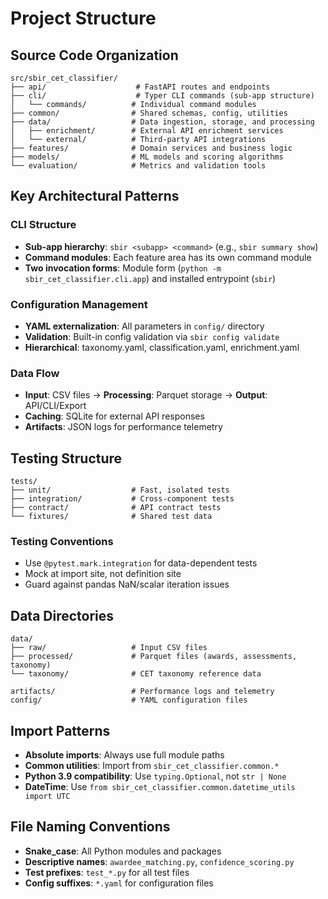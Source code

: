 # Project Structure

## Source Code Organization

```
src/sbir_cet_classifier/
├── api/                    # FastAPI routes and endpoints
├── cli/                    # Typer CLI commands (sub-app structure)
│   └── commands/          # Individual command modules
├── common/                # Shared schemas, config, utilities
├── data/                  # Data ingestion, storage, and processing
│   ├── enrichment/        # External API enrichment services
│   └── external/          # Third-party API integrations
├── features/              # Domain services and business logic
├── models/                # ML models and scoring algorithms
└── evaluation/            # Metrics and validation tools
```

## Key Architectural Patterns

### CLI Structure
- **Sub-app hierarchy**: `sbir <subapp> <command>` (e.g., `sbir summary show`)
- **Command modules**: Each feature area has its own command module
- **Two invocation forms**: Module form (`python -m sbir_cet_classifier.cli.app`) and installed entrypoint (`sbir`)

### Configuration Management
- **YAML externalization**: All parameters in `config/` directory
- **Validation**: Built-in config validation via `sbir config validate`
- **Hierarchical**: taxonomy.yaml, classification.yaml, enrichment.yaml

### Data Flow
- **Input**: CSV files → **Processing**: Parquet storage → **Output**: API/CLI/Export
- **Caching**: SQLite for external API responses
- **Artifacts**: JSON logs for performance telemetry

## Testing Structure

```
tests/
├── unit/                  # Fast, isolated tests
├── integration/           # Cross-component tests
├── contract/              # API contract tests
└── fixtures/              # Shared test data
```

### Testing Conventions
- Use `@pytest.mark.integration` for data-dependent tests
- Mock at import site, not definition site
- Guard against pandas NaN/scalar iteration issues

## Data Directories

```
data/
├── raw/                   # Input CSV files
├── processed/             # Parquet files (awards, assessments, taxonomy)
└── taxonomy/              # CET taxonomy reference data

artifacts/                 # Performance logs and telemetry
config/                    # YAML configuration files
```

## Import Patterns

- **Absolute imports**: Always use full module paths
- **Common utilities**: Import from `sbir_cet_classifier.common.*`
- **Python 3.9 compatibility**: Use `typing.Optional`, not `str | None`
- **DateTime**: Use `from sbir_cet_classifier.common.datetime_utils import UTC`

## File Naming Conventions

- **Snake_case**: All Python modules and packages
- **Descriptive names**: `awardee_matching.py`, `confidence_scoring.py`
- **Test prefixes**: `test_*.py` for all test files
- **Config suffixes**: `*.yaml` for configuration files